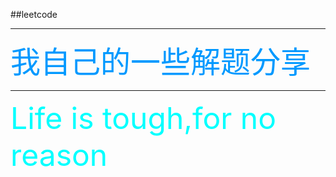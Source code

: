 

##leetcode
****
<font color=#0099ff size=22>我自己的一些解题分享</font>
****
<font color=#00ffff size=12>Life is tough,for no reason</font>


